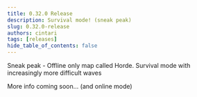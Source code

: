 ```yaml
---
title: 0.32.0 Release
description: Survival mode! (sneak peak)
slug: 0.32.0-release
authors: cintari
tags: [releases]
hide_table_of_contents: false
---
```


Sneak peak - Offline only map called Horde. Survival mode with increasingly more difficult waves

<!-- truncate -->

More info coming soon... (and online mode)
